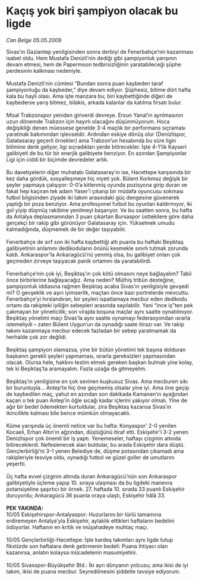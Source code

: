 # Kaçış yok biri şampiyon olacak bu ligde

*Can Belge 05.05.2009*

<div class="taraf_structure_2col_1zq">
<div class="margen_n">



 <p>Sivas’ın Gaziantep yenilgisinden sonra derbiyi de Fenerbahçe’nin kazanması isabet oldu. Hem Mustafa Denizli’nin dediği gibi şampiyonluk yarışının devam etmesi, hem de Papermoon tedbirsizliğinin yaratabileceği şüphe perdesinin kalkması nedeniyle. <br/><br/>Mustafa Denizli’nin cümlesi “Bundan sonra puan kaybeden taraf şampiyonluğu da kaybeder,” diye devam ediyor. Şüphesiz, bitime dört hafta kala bu hayli olası. Ama işte manzara bu; biri kaybettiğinde diğeri de kaybederse yarış bitmez, bilakis, arkada kalanlar da katılma fırsatı bulur. <br/><br/>Misal Trabzonspor yeniden giriverdi devreye. Ersun Yanal’ın ayrılmasının uzun dönemde Trabzon için hayırlı olacağını düşünmüyorum. Hoca değişikliği denen müessese genelde 3-4 maçlık bir performans sıçraması yaratmak bakımından işlevseldir. Ardından eskiye dönüş olur (Denizlispor, Galatasaray geçerli örnekler) ama Trabzon’un hesabında bu süre ligin bitimine denk geliyor, ligi sıçradıkları yerde bitirecekler. İşte 4-1’lik Kayseri galibiyeti de bu tür bir enerjik galibiyete benziyor. En azından Şampiyonlar Ligi için ciddi bir biçimde devredeler artık. <br/><br/>Bu davetiyelerin diğer muhatabı Galatasaray’ın ise, Hacettepe karşısında bir kez daha gördük, sosyalleşmeye hiç niyeti yok. Bülent Korkmaz değişik bir şeyler yapmaya çalışıyor: 0-0’a kitlenmiş oyunda pozisyona girip duran ve fakat hep kaçıran tek adam Yaser’i çıkarıp bir müdafa oyuncusu sokması futbol bilgisinden ziyade iki takım arasındaki güç dengesine güvenerek yaptığı bir poza benziyor. Ama profesyonel futbol bu oyunları kaldırmıyor, iki gol yiyip düşmüş rakibine yenilmeyi başarıyor. Ve bu saatten sonra, bu hafta da Antalya deplasmanından 3 puan çıkartan Bursaspor üsttekilere göre daha gerçekçi bir rakip gibi görünüyor Galatasaray için. Yükselmek umudu kalmadığında, düşmemek de bir değer taşıyabilir. <br/><br/>Fenerbahçe de sırf son iki hafta kaybettiği altı puanla bu haftaki Beşiktaş galibiyetinin anlamını dedikoduların önünü kesmekle sınırlı tutmak zorunda kaldı. Ankaraspor’la Ankaragücü’nü yenmiş olsa, bu galibiyet onları çok geçmeden zirveye taşıyacak panik ortamını da yaratabilirdi. <br/><br/>Fenerbahçe’nin çok iyi, Beşiktaş’ın çok kötü olmasını neye bağlayalım? Tabii önce birbirlerine bağlayacağız. Ama neden? Müthiş tribün desteğine, şampiyonluk iddiasına rağmen Beşiktaş acaba Sivas’ın yenilgisiyle gevşedi mi? O gevşeklik ve aşırı iyimserlik, maçtan önce bazı portrelerde mevcuttu. Fenerbahçe’yi hırslandıran, bir şeyleri ispatlamaya mecbur eden dedikodu ortamı da rakipteki iyiliğin sebepleri arasında sayılabilir. Yani “ince iş”ten pek çakmayan bir yöneticilik; son virajda boşuna maçlar aynı saatte oynatılmıyor. Beşiktaş yönetimi maçı Sivas’la aynı saatte oynamayı federasyondan ısrarla istemeliydi – zaten Bülent Uygun’un da oynadığı saate itirazı var. Ve rakip takımı kazanmaya mecbur edecek fazladan bir sebep yaratmamak da herhalde çok zor değildi. <br/><br/>Beşiktaş şampiyon olamazsa, yine bir bütün yönetimi tek başına dolduran başkanın gerekli şeyleri yapmaması, ısrarla gereksizleri yapmasından olacak. Olursa hele, hakkını teslim etmek gereken başkan bulmak yine kolay, tek ki Beşiktaş’ta aramayalım. Fazla uzağa da gitmeyelim. <br/><br/>Beşiktaş’ın yenilgisine en çok sevinen kuşkusuz Sivas. Ama mecburen sıkı bir buruntuyla... Antep’te hiç öne geçmemiş olsalar yine iyi. Ama öne geçip de kaybedilen maç, yahut en azından son dakikada Kamanan’ın ayağından kaçan o tek puan Antep’in öğle sıcağı kadar içlerini yakıyor olmalı. Yine de ağır bir bedel ödemekten kurtuldular, zira Beşiktaş kazansa Sivas’ın ikincilikte kalması bile bence mümkün olmayacaktı. <br/><br/>Küme yarışında üç önemli netice var bu hafta: Konyaspor’ 2-0 yenilen Kocaeli, Erhan Altın’ın ağzından, düştüğünü itiraf etti. Eskişehir’i 3-2 yenen Denizlispor çok önemli bir iş yaptı. Yenemeseler, haftayı çizginin altında bitireceklerdi. Nefeslenecek alan buldular, bu arada Eskişehir dara düştü. Gençlerbirliği’ni 3-1 yenen Belediye de, düşme potasından çıkamadı ama rakipleriyle tesviye oldu, oynadığı futbol ve güzel goller de umutlarını yeşertti. <br/><br/>Üç hafta evvel çizginin altında duran Ankaragücü’nün son Ankaraspor galibiyetiyle üçleme yapıp 10. sıraya ulaşması da bu ligdeki manevra potansiyeline şaşırtıcı bir örnek. 27. haftada 10. sırada 33 puanlı Eskişehir duruyordu; Ankaragücü 36 puanla oraya ulaştı, Eskişehir hâlâ 33. <b><br/><br/>PEK YAKINDA: </b><br/>10/05 Eskişehirspor-Antalyaspor: Huzurlarını bir türlü tamamına erdiremeyen Antalya’yla Eskişehir, aylaklık ettikleri haftaların bedelini ödüyorlar. Haftanın en kritik ve müşahadeye muhtaç maçı. <br/><br/>10/05 Gençlerbirliği-Hacettepe: İşte kardeş takımları aynı ligde tutup fikstürde son haftalara denk getirmenin bedeli: Puana ihtiyacı olan kazanırsa, anlatın kolaysa mücadelenin masumiyetini. <br/><br/>10/05 Sivasspor-Büyükşehir Bld.: İki ayrı dünyanın yolcusu; ama ikisi de iyi takım, ikisi de puana mecbur. Seyredilmesini şiddetle tavsiye ediyorum.</p>
<br/>
<br/>
<br/>



<br/>


<div id="taraf_not">
</div>

</div>


</div>
